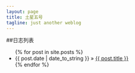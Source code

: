 ```yaml
---
layout: page
title: 土星五号
tagline: just another weblog
---
```


    
##日志列表




<ul class="posts">
  {% for post in site.posts %}
    <li><span>{{ post.date | date_to_string }}</span> &raquo; <a href="{{ BASE_PATH }}{{ post.url }}">{{ post.title }}</a></li>
  {% endfor %}
</ul>






